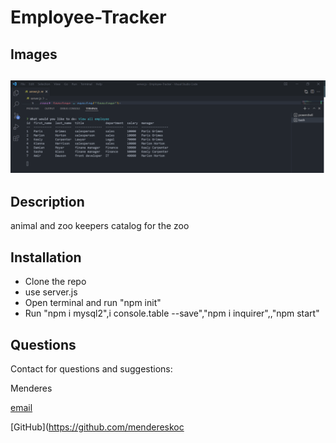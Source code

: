 # Employee-Tracker

 ## Images
  ![ScreenShot](Screenshot.png)
-----

  ## Description
   animal and zoo keepers catalog for the zoo

  <a name="installation"></a>
  ## Installation

  - Clone the repo
  - use server.js
  - Open terminal and run "npm init"
  - Run "npm i mysql2",i console.table --save","npm i inquirer",,"npm start"

  <a name="contact"></a>
  ## Questions
  Contact for questions and suggestions:

  Menderes

  [email](mailto:mndrs.kc@gmail.com)

  [GitHub](https://github.com/mendereskoc